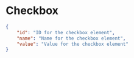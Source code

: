 # Checkbox
```json
{
	"id": "ID for the checkbox element",
	"name": "Name for the checkbox element",
	"value": "Value for the checkbox element"
}
```
